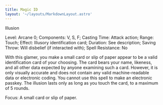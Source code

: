 ```yaml
---
title: Magic ID
layout: '~/layouts/MarkdownLayout.astro'
---
```

Illusion

Level: Arcane 0; Components: V, S, F; Casting Time: Attack action; Range:
Touch; Effect: Illusory identification card; Duration: See description; Saving
Throw: Will disbelief (if interacted with); Spell Resistance: No

With this glamer, you make a small card or slip of paper appear to be a valid
identification card of your choosing. The card bears your name, likeness, and
all other data expected by anyone examining such a card. However, it is only
visually accurate and does not contain any valid machine-readable data or
electronic coding. You cannot use this spell to make an electronic passkey.
The illusion lasts only as long as you touch the card, to a maximum of 5
rounds.

Focus: A small card or slip of paper.

